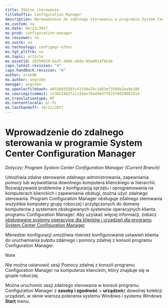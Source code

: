 ```yaml
---
title: Zdalne sterowanie
titleSuffix: Configuration Manager
description: Wprowadzenie do zdalnego sterowania w programie System Center Configuration Manager.
ms.custom: na
ms.date: 04/23/2017
ms.prod: configuration-manager
ms.reviewer: na
ms.suite: na
ms.technology: configmgr-other
ms.tgt_pltfrm: na
ms.topic: article
ms.assetid: 29350919-6a25-446b-a0da-05e8914fbb26
caps.latest.revision: "4"
caps.handback.revision: "0"
author: arob98
ms.author: angrobe
manager: angrobe
ms.openlocfilehash: 4033b03358fc41fdda78c1d83ef3509a3aa9e206
ms.sourcegitcommit: c236214b2fcc13dae7bad96d7fb33f692868191d
ms.translationtype: MT
ms.contentlocale: pl-PL
ms.lasthandoff: 10/12/2017
---
```

# <a name="introduction-to-remote-control-in-system-center-configuration-manager"></a>Wprowadzenie do zdalnego sterowania w programie System Center Configuration Manager

*Dotyczy: Program System Center Configuration Manager (Current Branch)*

Umożliwia zdalne sterowanie zdalnego administrowania, zapewniania pomocy lub wyświetlania dowolnego komputera klienckiego w hierarchii. Rozwiązywanie problemów z konfiguracją sprzętu i oprogramowania na komputerach klienckich i zapewnienia obsługi, można użyć zdalnego sterowania. Program Configuration Manager obsługuje zdalnego sterowania wszystkie komputery grupy roboczej i przyłączonych do domeny komputerów z systemem obsługiwanych systemów operacyjnych klienta programu Configuration Manager. Aby uzyskać więcej informacji, zobacz [obsługiwane systemy operacyjne dla klientów i urządzeń dla programu System Center Configuration Manager](../../../../core/plan-design/configs/supported-operating-systems-for-clients-and-devices.md)

Menedżer konfiguracji umożliwia również konfigurowanie ustawień klienta do uruchamiania pulpitu zdalnego i pomocy zdalnej z konsoli programu Configuration Manager.  

> [!NOTE]  
>  Nie można ustanowić sesji Pomocy zdalnej z konsoli programu Configuration Manager na komputerze klienckim, który znajduje się w grupie roboczej. 

 Można uruchomić sesji zdalnego sterowania w konsoli programu Configuration Manager z **zasoby i zgodność** > **urządzeń**z dowolnej kolekcji urządzeń, w oknie wiersza polecenia systemu Windows i systemu Windows **Start** menu.  
